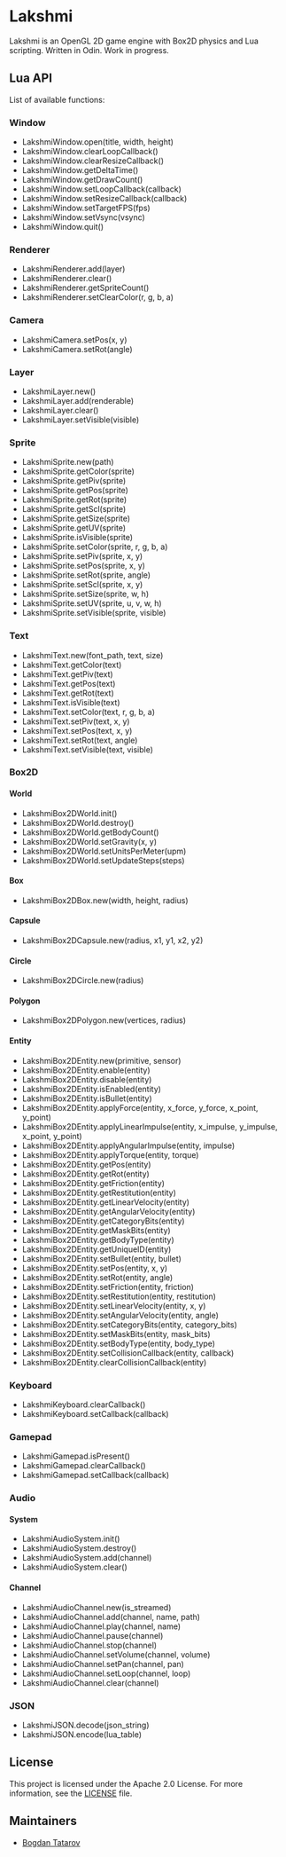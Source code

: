 # Lakshmi

Lakshmi is an OpenGL 2D game engine with Box2D physics and Lua scripting. Written in Odin. Work in progress.

## Lua API

List of available functions:

### Window

* LakshmiWindow.open(title, width, height)
* LakshmiWindow.clearLoopCallback()
* LakshmiWindow.clearResizeCallback()
* LakshmiWindow.getDeltaTime()
* LakshmiWindow.getDrawCount()
* LakshmiWindow.setLoopCallback(callback)
* LakshmiWindow.setResizeCallback(callback)
* LakshmiWindow.setTargetFPS(fps)
* LakshmiWindow.setVsync(vsync)
* LakshmiWindow.quit()

### Renderer

* LakshmiRenderer.add(layer)
* LakshmiRenderer.clear()
* LakshmiRenderer.getSpriteCount()
* LakshmiRenderer.setClearColor(r, g, b, a)

### Camera

* LakshmiCamera.setPos(x, y)
* LakshmiCamera.setRot(angle)

### Layer

* LakshmiLayer.new()
* LakshmiLayer.add(renderable)
* LakshmiLayer.clear()
* LakshmiLayer.setVisible(visible)

### Sprite

* LakshmiSprite.new(path)
* LakshmiSprite.getColor(sprite)
* LakshmiSprite.getPiv(sprite)
* LakshmiSprite.getPos(sprite)
* LakshmiSprite.getRot(sprite)
* LakshmiSprite.getScl(sprite)
* LakshmiSprite.getSize(sprite)
* LakshmiSprite.getUV(sprite)
* LakshmiSprite.isVisible(sprite)
* LakshmiSprite.setColor(sprite, r, g, b, a)
* LakshmiSprite.setPiv(sprite, x, y)
* LakshmiSprite.setPos(sprite, x, y)
* LakshmiSprite.setRot(sprite, angle)
* LakshmiSprite.setScl(sprite, x, y)
* LakshmiSprite.setSize(sprite, w, h)
* LakshmiSprite.setUV(sprite, u, v, w, h)
* LakshmiSprite.setVisible(sprite, visible)

### Text

* LakshmiText.new(font_path, text, size)
* LakshmiText.getColor(text)
* LakshmiText.getPiv(text)
* LakshmiText.getPos(text)
* LakshmiText.getRot(text)
* LakshmiText.isVisible(text)
* LakshmiText.setColor(text, r, g, b, a)
* LakshmiText.setPiv(text, x, y)
* LakshmiText.setPos(text, x, y)
* LakshmiText.setRot(text, angle)
* LakshmiText.setVisible(text, visible)

### Box2D

#### World

* LakshmiBox2DWorld.init()
* LakshmiBox2DWorld.destroy()
* LakshmiBox2DWorld.getBodyCount()
* LakshmiBox2DWorld.setGravity(x, y)
* LakshmiBox2DWorld.setUnitsPerMeter(upm)
* LakshmiBox2DWorld.setUpdateSteps(steps)

#### Box

* LakshmiBox2DBox.new(width, height, radius)

#### Capsule

* LakshmiBox2DCapsule.new(radius, x1, y1, x2, y2)

#### Circle

* LakshmiBox2DCircle.new(radius)

#### Polygon

* LakshmiBox2DPolygon.new(vertices, radius)

#### Entity

* LakshmiBox2DEntity.new(primitive, sensor)
* LakshmiBox2DEntity.enable(entity)
* LakshmiBox2DEntity.disable(entity)
* LakshmiBox2DEntity.isEnabled(entity)
* LakshmiBox2DEntity.isBullet(entity)
* LakshmiBox2DEntity.applyForce(entity, x_force, y_force, x_point, y_point)
* LakshmiBox2DEntity.applyLinearImpulse(entity, x_impulse, y_impulse, x_point, y_point)
* LakshmiBox2DEntity.applyAngularImpulse(entity, impulse)
* LakshmiBox2DEntity.applyTorque(entity, torque)
* LakshmiBox2DEntity.getPos(entity)
* LakshmiBox2DEntity.getRot(entity)
* LakshmiBox2DEntity.getFriction(entity)
* LakshmiBox2DEntity.getRestitution(entity)
* LakshmiBox2DEntity.getLinearVelocity(entity)
* LakshmiBox2DEntity.getAngularVelocity(entity)
* LakshmiBox2DEntity.getCategoryBits(entity)
* LakshmiBox2DEntity.getMaskBits(entity)
* LakshmiBox2DEntity.getBodyType(entity)
* LakshmiBox2DEntity.getUniqueID(entity)
* LakshmiBox2DEntity.setBullet(entity, bullet)
* LakshmiBox2DEntity.setPos(entity, x, y)
* LakshmiBox2DEntity.setRot(entity, angle)
* LakshmiBox2DEntity.setFriction(entity, friction)
* LakshmiBox2DEntity.setRestitution(entity, restitution)
* LakshmiBox2DEntity.setLinearVelocity(entity, x, y)
* LakshmiBox2DEntity.setAngularVelocity(entity, angle)
* LakshmiBox2DEntity.setCategoryBits(entity, category_bits)
* LakshmiBox2DEntity.setMaskBits(entity, mask_bits)
* LakshmiBox2DEntity.setBodyType(entity, body_type)
* LakshmiBox2DEntity.setCollisionCallback(entity, callback)
* LakshmiBox2DEntity.clearCollisionCallback(entity)

### Keyboard

* LakshmiKeyboard.clearCallback()
* LakshmiKeyboard.setCallback(callback)

### Gamepad

* LakshmiGamepad.isPresent()
* LakshmiGamepad.clearCallback()
* LakshmiGamepad.setCallback(callback)

### Audio

#### System

* LakshmiAudioSystem.init()
* LakshmiAudioSystem.destroy()
* LakshmiAudioSystem.add(channel)
* LakshmiAudioSystem.clear()

#### Channel

* LakshmiAudioChannel.new(is_streamed)
* LakshmiAudioChannel.add(channel, name, path)
* LakshmiAudioChannel.play(channel, name)
* LakshmiAudioChannel.pause(channel)
* LakshmiAudioChannel.stop(channel)
* LakshmiAudioChannel.setVolume(channel, volume)
* LakshmiAudioChannel.setPan(channel, pan)
* LakshmiAudioChannel.setLoop(channel, loop)
* LakshmiAudioChannel.clear(channel)

### JSON

* LakshmiJSON.decode(json_string)
* LakshmiJSON.encode(lua_table)

## License

This project is licensed under the Apache 2.0 License. For more information, see the [LICENSE](LICENSE) file.


## Maintainers

- [Bogdan Tatarov](https://github.com/btatarov)
